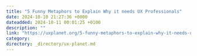 ```yaml
---
title: "5 Funny Metaphors to Explain Why it needs UX Professionals"
date: 2024-10-10 21:27:36 +0000
dateadded: 2024-10-11 00:01:25 +0100
description: ""
link: "https://uxplanet.org/5-funny-metaphors-to-explain-why-it-needs-ux-professionals-a29e49b40d07?source=rss----819cc2aaeee0---4"
category:
directory: _directory/ux-planet.md
---
```

